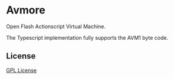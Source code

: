 # Avmore

Open Flash Actionscript Virtual Machine.

The Typescript implementation fully supports the AVM1 byte code.

## License

[GPL License](./LICENSE.md)

[debug-config]: https://helpx.adobe.com/flash-player/kb/configure-debugger-version-flash-player.html
[log-file-location]: https://help.adobe.com/en_US/flex/using/WSda78ed3a750d6b8f-4867184d1239f9d0558-8000.html
[debugger-configuration]: https://help.adobe.com/en_US/flex/using/WS2db454920e96a9e51e63e3d11c0bf69084-7fc9.html
